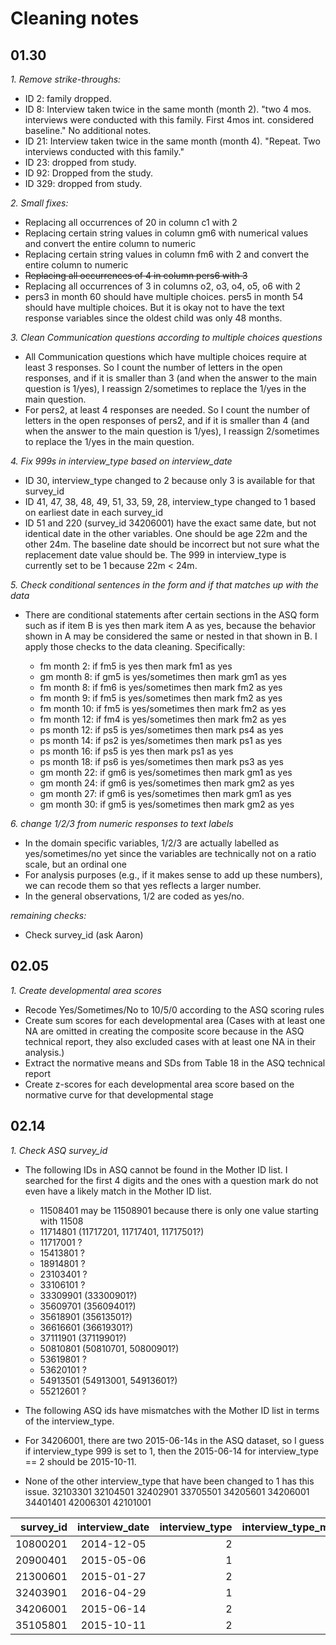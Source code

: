 # Cleaning notes

## 01.30

*1. Remove strike-throughs:*

- ID 2: family dropped.
- ID 8: Interview taken twice in the same month (month 2). "two 4 mos. interviews were conducted with this family. First 4mos int. considered baseline." No additional notes.
- ID 21: Interview taken twice in the same month (month 4). "Repeat. Two interviews conducted with this family."
- ID 23: dropped from study.
- ID 92: Dropped from the study.
- ID 329: dropped from study.

*2. Small fixes:*

- Replacing all occurrences of 20 in column c1 with 2
- Replacing certain string values in column gm6 with numerical values and convert the entire column to numeric
- Replacing certain string values in column fm6 with 2 and convert the entire column to numeric
- ~~Replacing all occurrences of 4 in column pers6 with 3~~
- Replacing all occurrences of 3 in columns o2, o3, o4, o5, o6 with 2
- pers3 in month 60 should have multiple choices. pers5 in month 54 should have multiple choices. But it is okay not to have the text response variables since the oldest child was only 48 months.

*3. Clean Communication questions according to multiple choices questions*

- All Communication questions which have multiple choices require at least 3 responses. So I count the number of letters in the open responses, and if it is smaller than 3 (and when the answer to the main question is 1/yes), I reassign 2/sometimes to replace the 1/yes in the main question. 
- For pers2, at least 4 responses are needed. So I count the number of letters in the open responses of pers2, and if it is smaller than 4 (and when the answer to the main question is 1/yes), I reassign 2/sometimes to replace the 1/yes in the main question.

*4. Fix 999s in interview_type based on interview_date*

- ID 30, interview_type changed to 2 because only 3 is available for that survey_id 
- ID 41, 47, 38, 48, 49, 51, 33, 59, 28, interview_type changed to 1 based on earliest date in each survey_id
- ID 51 and 220 (survey_id 34206001) have the exact same date, but not identical date in the other variables. One should be age 22m and the other 24m. The baseline date should be incorrect but not sure what the replacement date value should be. The 999 in interview_type is currently set to be 1 because 22m < 24m.

*5. Check conditional sentences in the form and if that matches up with the data*

- There are conditional statements after certain sections in the ASQ form such as if item B is yes then mark item A as yes, because the behavior shown in A may be considered the same or nested in that shown in B. I apply those checks to the data cleaning. Specifically:

  - fm month 2: if fm5 is yes then mark fm1 as yes
  - gm month 8: if gm5 is yes/sometimes then mark gm1 as yes
  - fm month 8: if fm6 is yes/sometimes then mark fm2 as yes
  - fm month 9: if fm5 is yes/sometimes then mark fm2 as yes
  - fm month 10: if fm5 is yes/sometimes then mark fm2 as yes
  - fm month 12: if fm4 is yes/sometimes then mark fm2 as yes
  - ps month 12: if ps5 is yes/sometimes then mark ps4 as yes
  - ps month 14: if ps2 is yes/sometimes then mark ps1 as yes
  - ps month 16: if ps5 is yes then mark ps1 as yes
  - ps month 18: if ps6 is yes/sometimes then mark ps3 as yes
  - gm month 22: if gm6 is yes/sometimes then mark gm1 as yes
  - gm month 24: if gm6 is yes/sometimes then mark gm2 as yes
  - gm month 27: if gm6 is yes/sometimes then mark gm1 as yes
  - gm month 30: if gm5 is yes/sometimes then mark gm2 as yes

*6. change 1/2/3 from numeric responses to text labels*

- In the domain specific variables, 1/2/3 are actually labelled as yes/sometimes/no yet since the variables are technically not on a ratio scale, but an ordinal one
- For analysis purposes (e.g., if it makes sense to add up these numbers), we can recode them so that yes reflects a larger number.
- In the general observations, 1/2 are coded as yes/no.

*remaining checks:*

- Check survey_id (ask Aaron)


## 02.05

*1. Create developmental area scores*
- Recode Yes/Sometimes/No to 10/5/0 according to the ASQ scoring rules
- Create sum scores for each developmental area (Cases with at least one NA are omitted in creating the composite score because in the ASQ technical report, they also excluded cases with at least one NA in their analysis.)
- Extract the normative means and SDs from Table 18 in the ASQ technical report
- Create z-scores for each developmental area score based on the normative curve for that developmental stage

## 02.14

*1. Check ASQ survey_id*

- The following IDs in ASQ cannot be found in the Mother ID list. I searched for the first 4 digits and the ones with a question mark do not even have a likely match in the Mother ID list.

  - 11508401 may be 11508901 because there is only one value starting with 11508
  - 11714801 (11717201, 11717401, 11717501?)
  - 11717001 ?
  - 15413801 ?
  - 18914801 ?
  - 23103401 ?
  - 33106101 ?
  - 33309901 (33300901?)
  - 35609701 (35609401?)
  - 35618901 (35613501?)
  - 36616601 (36619301?)
  - 37111901 (37119901?)
  - 50810801 (50810701, 50800901?)
  - 53619801 ?
  - 53620101 ?
  - 54913501 (54913001, 54913601?)
  - 55212601 ?

- The following ASQ ids have mismatches with the Mother ID list in terms of the interview_type.

- For 34206001, there are two 2015-06-14s in the ASQ dataset, so I guess if interview_type 999 is set to 1, then the 2015-06-14 for interview_type == 2 should be 2015-10-11. 

- None of the other interview_type that have been changed to 1 has this issue. 32103301 32104501 32402901 33705501 34205601 34206001 34401401 42006301 42101001


| survey_id | interview_date | interview_type | interview_type_master |
|----------:|:--------------:|---------------:|----------------------:|
|  10800201 |   2014-12-05   |              2 |                     1 |
|  20900401 |   2015-05-06   |              1 |                     2 |
|  21300601 |   2015-01-27   |              2 |                     1 |
|  32403901 |   2016-04-29   |              1 |                     3 |
|  34206001 |   2015-06-14   |              2 |                     1 |
|  35105801 |   2015-10-11   |              2 |                     1 |
